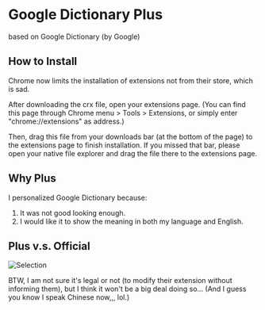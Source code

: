 # Google Dictionary Plus
based on Google Dictionary (by Google)

## How to Install

Chrome now limits the installation of extensions not from their store, which is sad.

After downloading the crx file, open your extensions page. (You can find this page through Chrome menu > Tools > Extensions, or simply enter "chrome://extensions" as address.)

Then, drag this file from your downloads bar (at the bottom of the page) to the extensions page to finish installation. If you missed that bar, please open your native file explorer and drag the file there to the extensions page.

## Why Plus

I personalized Google Dictionary because:

1. It was not good looking enough.
2. I would like it to show the meaning in both my language and English.

## Plus v.s. Official

![Selection](https://raw.github.com/vilic/google-dictionary-plus/master/screenshots/vs.png)

BTW, I am not sure it's legal or not (to modify their extension without informing them), but I think it won't be a big deal doing so... (And I guess you know I speak Chinese now,,, lol.)